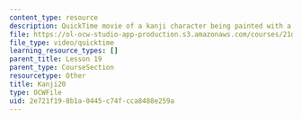 ```yaml
---
content_type: resource
description: QuickTime movie of a kanji character being painted with a brush.
file: https://ol-ocw-studio-app-production.s3.amazonaws.com/courses/21g-504-japanese-iv-spring-2009/2e721f198b1a0445c74fcca8488e259a_Kanji20.mov
file_type: video/quicktime
learning_resource_types: []
parent_title: Lesson 19
parent_type: CourseSection
resourcetype: Other
title: Kanji20
type: OCWFile
uid: 2e721f19-8b1a-0445-c74f-cca8488e259a
---
```

